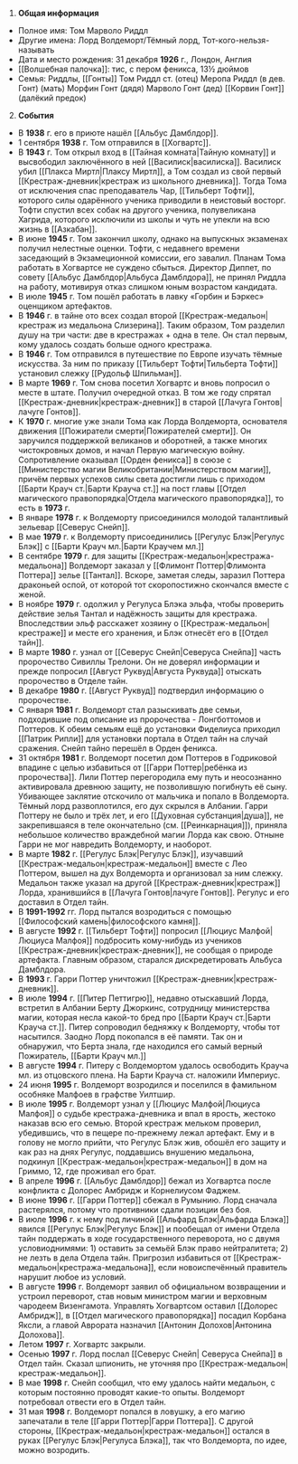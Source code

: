 1. **Общая информация**
 - Полное имя: Том Марволо Риддл
 - Другие имена: Лорд Волдеморт/Тёмный лорд, Тот-кого-нельзя-называть
 - Дата и место рождения: 31 декабря **1926** г., Лондон, Англия
 - [[Волшебная палочка]]: тис, с пером феникса, 13½ дюймов
 - Семья: Риддлы, [[Гонты]]
	Том Риддл ст. (отец)
	Меропа Риддл (в дев. Гонт) (мать)
	Морфин Гонт (дядя)
	Марволо Гонт (дед)
	[[Корвин Гонт]] (далёкий предок)

2. **События**
 - В **1938** г. его в приюте нашёл [[Альбус Дамблдор]].
 - 1 сентября **1938** г. Том отправился в [[Хогвартс]].
 - В **1943** г. Том открыл вход в [[Тайная комната|Тайную комнату]] и высвободил заключённого в ней [[Василиск|василиска]]. Василиск убил [[Плакса Миртл|Плаксу Миртл]], а Том создал из свой первый [[Крестраж-дневник|крестраж из школьного дневника]]. Тогда Тома от исключения спас преподаватель Чар, [[Тильберт Тофти]], которого силы одарённого ученика приводили в неистовый восторг. Тофти спустил всех собак на другого ученика, полувеликана Хагрида, которого исключили из школы и чуть не упекли на всю жизнь в [[Азкабан]].
 - В июне **1945** г. Том закончил школу, однако на выпускных экзаменах получил нелестные оценки. Тофти, с недавнего времени заседающий в Экзамеционной комиссии, его завалил. Планам Тома работать в Хогвартсе не суждено сбыться. Директор Диппет, по совету [[Альбус Дамблдор|Альбуса Дамблдора]], не принял Риддла на работу, мотивируя отказ слишком юным возрастом кандидата.
 - В июле **1945** г. Том пошёл работать в лавку «Горбин и Бэркес» оценщиком артефактов.
 - В **1946** г. в тайне ото всех создал второй [[Крестраж-медальон|крестраж из медальона Слизерина]]. Таким образом, Том разделил душу на три части: две в крестражах + одна в теле. Он стал первым, кому удалось создать больше одного крестража.
 - В **1946** г. Том отправился в путешествие по Европе изучать тёмные искусства. За ним по приказу [[Тильберт Тофти|Тильберта Тофти]] установил слежку [[Рудольф Шпильман]].
 - В марте **1969** г. Том снова посетил Хогвартс и вновь попросил о месте в штате. Получил очередной отказ. В том же году спрятал [[Крестраж-дневник|крестраж-дневник]] в старой [[Лачуга Гонтов|лачуге Гонтов]].
 - К **1970** г. многие уже знали Тома как Лорда Волдеморта, основателя движения [[Пожиратели смерти|Пожирателей смерти]]. Он заручился поддержкой великанов и оборотней, а также многих чистокровных домов, и начал Первую магическую войну. Сопротивление оказывал [[Орден феникса]] в союзе с [[Министерство магии Великобритании|Министерством магии]], причём первых успехов силы света достигли лишь с приходом [[Барти Крауч ст.|Барти Крауча ст.]] на пост главы [[Отдел магического правопорядка|Отдела магического правопорядка]], то есть в **1973** г.
 - В январе **1978** г. к Волдеморту присоединился молодой талантливый зельевар [[Северус Снейп]].
 - В мае **1979** г. к Волдеморту присоединились [[Регулус Блэк|Регулус Блэк]] с [[Барти Крауч мл.|Барти Краучем мл.]]
 - В сентябре **1979** г. для защиты [[Крестраж-медальон|крестража-медальона]] Волдеморт заказал у [[Флимонт Поттер|Флимонта Поттера]] зелье [[Тантал]]. Вскоре, заметая следы, заразил Поттера драконьей оспой, от которой тот скоропостижно скончался вместе с женой.
 - В ноябре **1979** г. одолжил у Регулуса Блэка эльфа, чтобы проверить действие зелья Тантал и надёжность защиты для крестража. Впоследствии эльф расскажет хозяину о [[Крестраж-медальон|крестраже]] и месте его хранения, и Блэк отнесёт его в [[Отдел тайн]].
 - В марте **1980** г. узнал от [[Северус Снейп|Северуса Снейпа]] часть пророчество Сивиллы Трелони. Он не доверял информации и прежде попросил [[Август Руквуд|Августа Руквуда]] отыскать пророчество в Отделе тайн.
 - В декабре **1980** г. [[Август Руквуд]] подтвердил информацию о пророчестве.
 - С января **1981** г. Волдеморт стал разыскивать две семьи, подходившие под описание из пророчества - Лонгботтомов и Поттеров. К обеим семьям ещё до установки Фиделиуса приходил [[Патрик Рипли]] для установки портала в Отдел тайн на случай сражения. Снейп тайно перешёл в Орден феникса.
 - 31 октября **1981** г. Волдеморт посетил дом Поттеров в Годриковой впадине с целью избавиться от [[Гарри Поттер|ребёнка из пророчества]]. Лили Поттер перегородила ему путь и неосознанно активировала древнюю защиту, не позволившую погибнуть её сыну. Убивающее заклятие отскочило от мальчика и попало в Волдеморта. Тёмный лорд развоплотился, его дух скрылся в Албании. Гарри Поттеру не было и трёх лет, и его [[Духовная субстанция|душа]], не закрепившаяся в теле окончательно (см. [[Реинкарнация]]), приняла небольшое количество враждебной магии Лорда как свою. Отныне Гарри не мог навредить Волдеморту, и наоборот.
 - В марте **1982** г. [[Регулус Блэк|Регулус Блэк]], изучавший [[Крестраж-медальон|крестраж-медальон]] вместе с Лео Поттером, вышел на дух Волдеморта и организовал за ним слежку. Медальон также указал на другой [[Крестраж-дневник|крестраж]] Лорда, хранившийся в [[Лачуга Гонтов|лачуге Гонтов]]. Регулус и его доставил в Отдел тайн.
 - В **1991-1992** гг. Лорд пытался возродиться с помощью [[Философский камень|философского камня]].
 - В августе **1992** г. [[Тильберт Тофти]] попросил [[Люциус Малфой|Люциуса Малфоя]] подбросить кому-нибудь из учеников [[Крестраж-дневник|крестраж-дневник]], не сообщая о природе артефакта. Главным образом, старался дискредетировать Альбуса Дамблдора.
 - В **1993** г. Гарри Поттер уничтожил [[Крестраж-дневник|крестраж-дневник]].
 - В июле **1994** г. [[Питер Петтигрю]], недавно отыскавший Лорда, встретил в Албании Берту Джоркинс, сотрудницу министерства магии, которая несла какой-то бред про [[Барти Крауч ст.|Барти Крауча ст.]]. Питер сопроводил бедняжку к Волдеморту, чтобы тот насытился. Заодно Лорд покопался в её памяти. Так он и обнаружил, что Берта знала, где находился его самый верный Пожиратель, [[Барти Крауч мл.]]
 - В августе **1994** г. Питеру с Волдемортом удалось освободить Крауча мл. из отцовского плена. На Барти Крауча ст. наложили Империус.
 - 24 июня **1995** г. Волдеморт возродился и поселился в фамильном особняке Малфоев в графстве Уилтшир.
 - В июле **1995** г. Волдеморт узнал у [[Люциус Малфой|Люциуса Малфоя]] о судьбе крестража-дневника и впал в ярость, жестоко наказав всю его семью. Второй крестраж мельком проверил, убедившись, что в пещере по-прежнему лежал артефакт. Ему и в голову не могло прийти, что Регулус Блэк жив, обошёл его защиту и как раз на днях Регулус, поддавшись внушению медальона, подкинул [[Крестраж-медальон|крестраж-медальон]] в дом на Гриммо, 12, где проживал его брат.
 - В апреле **1996** г. [[Альбус Дамблдор]] бежал из Хогвартса после конфликта с Долорес Амбридж и Корнелиусом Фаджем.
 - В июне **1996** г. [[Гарри Поттер]] сбежал в Румынию. Лорд сначала растерялся, потому что противники сдали позиции без боя.
 - В июле **1996** г. к нему под личиной [[Альфард Блэк|Альфарда Блэка]] явился [[Регулус Блэк|Регулус Блэк]] и пообещал от имени Отдела тайн поддержать в ходе государственного переворота, но с двумя условиоднимями: 1) оставить за семьёй Блэк право нейтралитета; 2) не лезть в дела Отдела тайн. Пригрозил избавиться от [[Крестраж-медальон|крестража-медальона]], если новоиспечённый правитель нарушит любое из условий.
 - В августе **1996** г. Волдеморт заявил об официальном возвращении и устроил переворот, став новым министром магии и верховным чародеем Визенгамота. Управлять Хогвартсом оставил [[Долорес Амбридж]], в [[Отдел магического правопорядка]] посадил Корбана Яксли, а главой Аврората назначил [[Антонин Долохов|Антонина Долохова]].
 - Летом **1997** г. Хогвартс закрыли.
 - Осенью **1997** г. Лорд послал [[Северус Снейп| Северуса Снейпа]] в Отдел тайн. Сказал шпионить, не уточняя про [[Крестраж-медальон|крестраж-медальон]].
 - В мае **1998** г. Снейп сообщил, что ему удалось найти медальон, с которым постоянно проводят какие-то опыты. Волдеморт потребовал отвести его в Отдел тайн.
 - 31 мая **1998** г. Волдеморт попался в ловушку, а его магию запечатали в теле [[Гарри Поттер|Гарри Поттера]]. С другой стороны, [[Крестраж-медальон|крестраж-медальон]] остался в руках [[Регулус Блэк|Регулуса Блэка]], так что Волдеморта, по идее, можно возродить.


